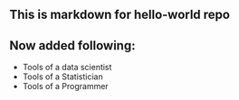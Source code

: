 ## This is markdown for hello-world repo
## Now added following:
* Tools of a data scientist
* Tools of a Statistician
* Tools of a Programmer